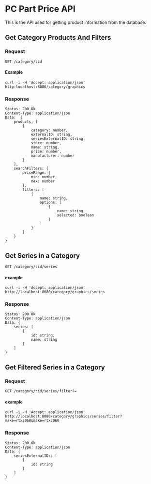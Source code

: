 # PC Part Price API

This is the API used for getting product information from the database.

## Get Category Products And Filters

### Request

`GET /category/:id`

#### Example 
    curl -i -H 'Accept: application/json' http:localhost:8080/category/graphics

### Response

    Status: 200 Ok
    Content-Type: application/json
    Data:  {
        products: [
            {
                category: number,
                externalID: string,
                seriesExternalID: string,
                store: number,
                name: string,
                price: number,
                manufacturer: number
            }
        ],
        searchFilters: {
            priceRange: {
                min: number,
                max: number
            },
            filters: [
                {
                    name: string,
                    options: [
                        {
                            name: string,
                            selected: boolean
                        }
                    ]
                }
            ]
        }
    }

## Get Series in a Category

`GET /category/:id/series`

#### example
    curl -i -H 'Accept: application/json' http://localhost:8080/category/graphics/series

### Response 
    Status: 200 Ok
    Content-Type: application/json
    Data: {
        series: [
            {
                id: string,
                name: string
            }
        ]
    }    


## Get Filtered Series in a Category

### Request 

`GET /category/:id/series/filter?=`

#### example
    curl -i -H 'Accept: application/json' http://localhost:8080/category/graphics/series/filter?make=rtx2060&make=rtx3060

### Response 
    Status: 200 Ok
    Content-Type: application/json
    Data: {
        seriesExternalIDs: [
            {
                id: string
            }
        ]
    }    
